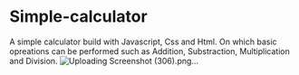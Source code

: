 # Simple-calculator
A simple calculator build with Javascript, Css and Html.
On which basic opreations can be performed such as Addition, Substraction, Multiplication and Division.
![Uploading Screenshot (306).png…]()

